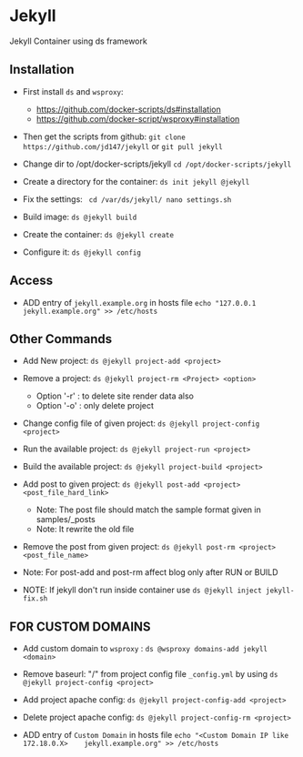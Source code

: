 Jekyll
======
Jekyll Container using ds framework


## Installation 
	
  - First install `ds` and `wsproxy`: 
	+ https://github.com/docker-scripts/ds#installation 
	+ https://github.com/docker-script/wsproxy#installation

  - Then get the scripts from github: `git clone https://github.com/jd147/jekyll` or `git pull jekyll`

  - Change dir to /opt/docker-scripts/jekyll `cd /opt/docker-scripts/jekyll`

  - Create a directory for the container: `ds init jekyll @jekyll`

  - Fix the settings:
	  ` cd /var/ds/jekyll/
	    nano settings.sh`

  - Build image: `ds @jekyll build` 

  - Create the container: `ds @jekyll create` 

  - Configure it: `ds @jekyll config`

## Access
  - ADD entry of `jekyll.example.org` in hosts file `echo "127.0.0.1 	jekyll.example.org" >> /etc/hosts` 


## Other Commands

  - Add New project: `ds @jekyll project-add <project>`

  - Remove a project: `ds @jekyll project-rm <Project> <option>`
	+ Option '-r' :  to delete site render data also
	+ Option '-o' :  only delete project 
  - Change config file of given project: `ds @jekyll project-config <project>` 

  - Run the available project: `ds @jekyll project-run <project>`

  - Build the available project: `ds @jekyll project-build <project>`

  - Add post to given project: `ds @jekyll post-add <project> <post_file_hard_link>`
	+ Note: The post file should match the sample format given in samples/_posts
	+ Note: It rewrite the old file 

  - Remove the post from given project: `ds @jekyll post-rm <project> <post_file_name>` 
     	
  - Note: For post-add and post-rm affect blog only after RUN or BUILD 
         
  - NOTE: If jekyll don't run inside container use `ds @jekyll inject jekyll-fix.sh`

## FOR CUSTOM DOMAINS 
  
  - Add custom domain to `wsproxy` : `ds @wsproxy domains-add jekyll <domain>`
  
  - Remove baseurl: "<project>/" from project config file `_config.yml` by using `ds @jekyll project-config <project>`
  
  - Add project apache config: `ds @jekyll project-config-add <project>`

  - Delete project apache config: `ds @jekyll project-config-rm <project>`

  - ADD entry of `Custom Domain` in hosts file `echo "<Custom Domain IP like 172.18.0.X> 	jekyll.example.org" >> /etc/hosts` 

